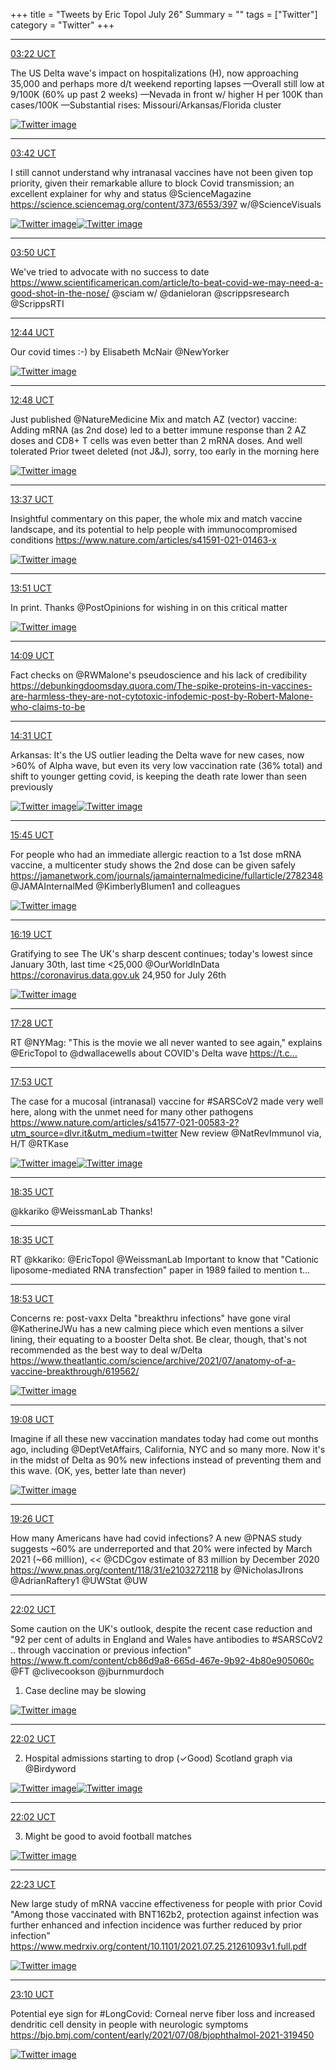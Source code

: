 +++
title = "Tweets by Eric Topol July 26"
Summary = ""
tags = ["Twitter"]
category = "Twitter"
+++


---

<a href="https://twitter.com/erictopol/status/1419498363821563906" target="_blank" rel="noreferer">03:22 UCT</a>

The US Delta wave's impact on hospitalizations (H), now approaching 35,000 and perhaps more d/t weekend reporting lapses
—Overall still low at 9/100K (60% up past 2 weeks)
—Nevada in front w/ higher H per 100K than cases/100K
—Substantial rises: Missouri/Arkansas/Florida cluster 

<a href="E7MSFwiUUAQUJw9.jpg"  ><img src="E7MSFwiUUAQUJw9.jpg" alt="Twitter image" ></img></a>

---

<a href="https://twitter.com/erictopol/status/1419503489546219520" target="_blank" rel="noreferer">03:42 UCT</a>

I still cannot understand why intranasal vaccines have not been given top priority, given their remarkable allure to block Covid transmission; an excellent explainer for why and status @ScienceMagazine https://science.sciencemag.org/content/373/6553/397
w/@ScienceVisuals 

<a href="E7MWP6wVIAQRmIw.jpg"  ><img src="E7MWP6wVIAQRmIw.jpg" alt="Twitter image" ></img></a><a href="E7MWOZ7VUAIaRqh.jpg"  ><img src="E7MWOZ7VUAIaRqh.jpg" alt="Twitter image" ></img></a>

---

<a href="https://twitter.com/erictopol/status/1419505318497722370" target="_blank" rel="noreferer">03:50 UCT</a>

We've tried to advocate with no success to date
https://www.scientificamerican.com/article/to-beat-covid-we-may-need-a-good-shot-in-the-nose/ @sciam w/ @danieloran @scrippsresearch @ScrippsRTI



---

<a href="https://twitter.com/erictopol/status/1419639661933195267" target="_blank" rel="noreferer">12:44 UCT</a>

Our covid times :-)
by Elisabeth McNair @NewYorker 

<a href="E7OSCD6VoAUT2Qr.png"  ><img src="E7OSCD6VoAUT2Qr.png" alt="Twitter image" ></img></a>

---

<a href="https://twitter.com/erictopol/status/1419640765752307713" target="_blank" rel="noreferer">12:48 UCT</a>

Just published  @NatureMedicine
Mix and match AZ (vector) vaccine: Adding mRNA (as 2nd dose) led to a better immune response than 2 AZ doses and CD8+ T cells was even better than 2 mRNA doses. And well tolerated
Prior tweet deleted (not J&amp;J), sorry, too early in the morning here 

<a href="E7OTOhdVoAcXQiq.jpg"  ><img src="E7OTOhdVoAcXQiq.jpg" alt="Twitter image" ></img></a>

---

<a href="https://twitter.com/erictopol/status/1419653159971000320" target="_blank" rel="noreferer">13:37 UCT</a>

Insightful commentary on this paper, the whole mix and match vaccine landscape, and its potential to help people with immunocompromised conditions
https://www.nature.com/articles/s41591-021-01463-x 

<a href="E7Oej5vVcAI8q0p.jpg"  ><img src="E7Oej5vVcAI8q0p.jpg" alt="Twitter image" ></img></a>

---

<a href="https://twitter.com/erictopol/status/1419656684276834308" target="_blank" rel="noreferer">13:51 UCT</a>

In print. 
Thanks @PostOpinions for wishing in on this critical matter 

<a href="E7Oh7VSUUAYQb4H.jpg"  ><img src="E7Oh7VSUUAYQb4H.jpg" alt="Twitter image" ></img></a>

---

<a href="https://twitter.com/erictopol/status/1419661167568453632" target="_blank" rel="noreferer">14:09 UCT</a>

Fact checks on @RWMalone's pseudoscience and his lack of credibility
https://debunkingdoomsday.quora.com/The-spike-proteins-in-vaccines-are-harmless-they-are-not-cytotoxic-infodemic-post-by-Robert-Malone-who-claims-to-be



---

<a href="https://twitter.com/erictopol/status/1419666600085524483" target="_blank" rel="noreferer">14:31 UCT</a>

Arkansas: It's the US outlier leading the Delta wave for new cases, now &gt;60% of Alpha wave, but even its very low vaccination rate (36% total) and shift to younger getting covid, is keeping the death rate lower than seen previously 

<a href="E7OpldVUcAAK_KH.jpg"  ><img src="E7OpldVUcAAK_KH.jpg" alt="Twitter image" ></img></a><a href="E7OqWsAUUAkz5Ag.jpg"  ><img src="E7OqWsAUUAkz5Ag.jpg" alt="Twitter image" ></img></a>

---

<a href="https://twitter.com/erictopol/status/1419685199802093571" target="_blank" rel="noreferer">15:45 UCT</a>

For people who had an immediate allergic reaction to a 1st dose mRNA vaccine, a multicenter study shows the 2nd dose can be given safely
https://jamanetwork.com/journals/jamainternalmedicine/fullarticle/2782348 @JAMAInternalMed @KimberlyBlumen1 and colleagues 

<a href="E7O7m5pVkAMgXvh.jpg"  ><img src="E7O7m5pVkAMgXvh.jpg" alt="Twitter image" ></img></a>

---

<a href="https://twitter.com/erictopol/status/1419693780802805763" target="_blank" rel="noreferer">16:19 UCT</a>

Gratifying to see
The UK's sharp descent continues; today's lowest since January 30th, last time &lt;25,000
@OurWorldInData 
https://coronavirus.data.gov.uk  24,950 for July 26th 

<a href="E7PDt7CVoAE-vwF.jpg"  ><img src="E7PDt7CVoAE-vwF.jpg" alt="Twitter image" ></img></a>

---

<a href="https://twitter.com/erictopol/status/1419711314616717312" target="_blank" rel="noreferer">17:28 UCT</a>

RT @NYMag: "This is the movie we all never wanted to see again," explains @EricTopol to @dwallacewells about COVID's Delta wave https://t.c…



---

<a href="https://twitter.com/erictopol/status/1419717402812567560" target="_blank" rel="noreferer">17:53 UCT</a>

The case for a mucosal (intranasal) vaccine for #SARSCoV2 made very well here, along with the unmet need for many other pathogens https://www.nature.com/articles/s41577-021-00583-2?utm_source=dlvr.it&utm_medium=twitter New review @NatRevImmunol via, H/T @RTKase 

<a href="E7PYlwBUUAEKUh6.jpg"  ><img src="E7PYlwBUUAEKUh6.jpg" alt="Twitter image" ></img></a><a href="E7PYnVfVUAURpc9.jpg"  ><img src="E7PYnVfVUAURpc9.jpg" alt="Twitter image" ></img></a>

---

<a href="https://twitter.com/erictopol/status/1419728111751491587" target="_blank" rel="noreferer">18:35 UCT</a>

@kkariko @WeissmanLab Thanks!



---

<a href="https://twitter.com/erictopol/status/1419728166512316428" target="_blank" rel="noreferer">18:35 UCT</a>

RT @kkariko: @EricTopol @WeissmanLab Important to know that "Cationic liposome-mediated RNA transfection" paper in 1989 failed to mention t…



---

<a href="https://twitter.com/erictopol/status/1419732740866396168" target="_blank" rel="noreferer">18:53 UCT</a>

Concerns re: post-vaxx Delta "breakthru infections" have gone viral
@KatherineJWu has a new calming piece which even mentions a silver lining, their equating to a booster Delta shot. Be clear, though, that's not recommended as the best way to deal w/Delta 
https://www.theatlantic.com/science/archive/2021/07/anatomy-of-a-vaccine-breakthrough/619562/ 

<a href="E7PmOAEVoAErrML.jpg"  ><img src="E7PmOAEVoAErrML.jpg" alt="Twitter image" ></img></a>

---

<a href="https://twitter.com/erictopol/status/1419736454062739457" target="_blank" rel="noreferer">19:08 UCT</a>

Imagine if all these new vaccination mandates today had come out months ago, including @DeptVetAffairs, California, NYC and so many more. 
Now it's in the midst of Delta as 90% new infections instead of preventing them and this wave.
(OK, yes, better late than never) 

<a href="E7Pqs1UVEBIesrb.jpg"  ><img src="E7Pqs1UVEBIesrb.jpg" alt="Twitter image" ></img></a>

---

<a href="https://twitter.com/erictopol/status/1419741030614585345" target="_blank" rel="noreferer">19:26 UCT</a>

How many Americans have had covid infections?
A new @PNAS study suggests ~60% are underreported and that 20% were infected by March 2021 (~66 million), &lt;&lt; @CDCgov estimate of 83 million by December 2020
https://www.pnas.org/content/118/31/e2103272118
by @NicholasJIrons @AdrianRaftery1 @UWStat @UW



---

<a href="https://twitter.com/erictopol/status/1419780275119157276" target="_blank" rel="noreferer">22:02 UCT</a>

Some caution on the UK's outlook, despite the recent case reduction and "92 per cent of adults in England and Wales have antibodies to #SARSCoV2  .. through vaccination or previous infection"
https://www.ft.com/content/cb86d9a8-665d-467e-9b92-4b80e905060c @FT @clivecookson  @jburnmurdoch 
1. Case decline may be slowing 

<a href="E7QPNnTVcB0VmTv.jpg"  ><img src="E7QPNnTVcB0VmTv.jpg" alt="Twitter image" ></img></a>

---

<a href="https://twitter.com/erictopol/status/1419780280525615114" target="_blank" rel="noreferer">22:02 UCT</a>

2. Hospital admissions starting to drop (✓Good)
Scotland graph via @Birdyword 

<a href="E7QRK9gVcBw0cb-.jpg"  ><img src="E7QRK9gVcBw0cb-.jpg" alt="Twitter image" ></img></a><a href="E7QRlbnVEAAXoTL.png"  ><img src="E7QRlbnVEAAXoTL.png" alt="Twitter image" ></img></a>

---

<a href="https://twitter.com/erictopol/status/1419780285827215371" target="_blank" rel="noreferer">22:02 UCT</a>

3. Might be good to avoid football matches 

<a href="E7QRx5aVcCEzA63.jpg"  ><img src="E7QRx5aVcCEzA63.jpg" alt="Twitter image" ></img></a>

---

<a href="https://twitter.com/erictopol/status/1419785348284960770" target="_blank" rel="noreferer">22:23 UCT</a>

New large study of mRNA vaccine effectiveness for people with prior Covid
"Among those vaccinated with BNT162b2, protection against infection was further enhanced and infection incidence was further reduced by prior infection"
https://www.medrxiv.org/content/10.1101/2021.07.25.21261093v1.full.pdf 

<a href="E7QW-86VIAIJdlP.jpg"  ><img src="E7QW-86VIAIJdlP.jpg" alt="Twitter image" ></img></a>

---

<a href="https://twitter.com/erictopol/status/1419797201564225537" target="_blank" rel="noreferer">23:10 UCT</a>

Potential eye sign for #LongCovid: Corneal nerve fiber loss and increased dendritic cell density in people with neurologic symptoms https://bjo.bmj.com/content/early/2021/07/08/bjophthalmol-2021-319450 

<a href="E7Qh-h_VgAQ_26M.jpg"  ><img src="E7Qh-h_VgAQ_26M.jpg" alt="Twitter image" ></img></a>